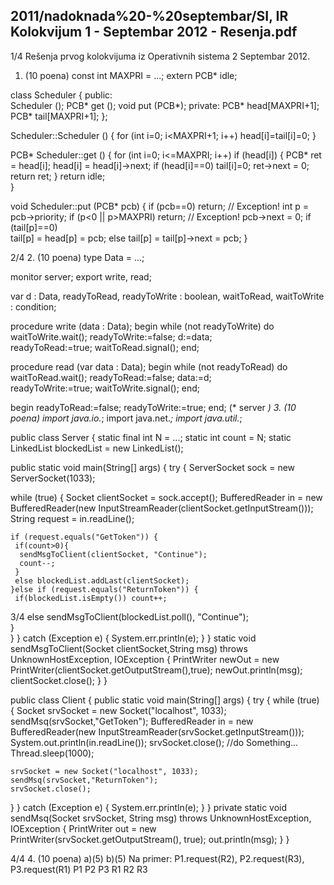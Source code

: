 2011/nadoknada%20-%20septembar/SI, IR Kolokvijum 1 - Septembar 2012 - Resenja.pdf
--------------------------------------------------------------------------------


1/4 
Rešenja prvog kolokvijuma iz Operativnih sistema 2 
Septembar 2012. 
1. (10 poena) 
const int MAXPRI = ...; 
extern PCB* idle; 
 
class Scheduler { 
public:  
  Scheduler (); 
  PCB* get (); 
  void put (PCB*); 
private: 
  PCB* head[MAXPRI+1]; 
  PCB* tail[MAXPRI+1]; 
}; 
 
Scheduler::Scheduler () { 
  for (int i=0; i<MAXPRI+1; i++) 
    head[i]=tail[i]=0; 
} 
 
PCB* Scheduler::get () { 
  for (int i=0; i<=MAXPRI; i++) 
    if (head[i]) { 
      PCB* ret = head[i]; 
      head[i] = head[i]->next; 
      if (head[i]==0) tail[i]=0; 
      ret->next = 0; 
      return ret; 
    } 
  return idle;  
} 
 
void Scheduler::put (PCB* pcb) { 
  if (pcb==0) return; // Exception! 
  int p = pcb->priority; 
  if (p<0 || p>MAXPRI) return; // Exception! 
  pcb->next = 0; 
  if (tail[p]==0)  
    tail[p] = head[p] = pcb; 
  else 
    tail[p] = tail[p]->next = pcb; 
} 

2/4 
2. (10 poena) 
type Data = ...; 
 
monitor server; 
  export write, read; 
 
  var d : Data, 
      readyToRead, readyToWrite : boolean, 
      waitToRead, waitToWrite : condition; 
 
  procedure write (data : Data); 
  begin 
    while (not readyToWrite) do waitToWrite.wait(); 
    readyToWrite:=false; 
    d:=data;   
    readyToRead:=true; 
    waitToRead.signal(); 
  end; 
 
  procedure read (var data : Data); 
  begin 
    while (not readyToRead) do waitToRead.wait(); 
    readyToRead:=false; 
    data:=d;   
    readyToWrite:=true; 
    waitToWrite.signal(); 
  end; 
 
begin 
  readyToRead:=false; 
  readyToWrite:=true; 
end; (* server *) 
3. (10 poena) 
import java.io.*; 
import java.net.*; 
import java.util.*; 
 
public class Server { 
 static final int N = ...; 
 static int count = N; 
 static LinkedList<Socket> blockedList = new LinkedList<Socket>(); 
 
 public static void main(String[] args) { 
  try { 
   ServerSocket sock = new ServerSocket(1033); 
    
   while (true) { 
    Socket clientSocket = sock.accept(); 
    BufferedReader in = new BufferedReader(new 
InputStreamReader(clientSocket.getInputStream())); 
    String request = in.readLine(); 
 
    if (request.equals("GetToken")) { 
     if(count>0){    
      sendMsgToClient(clientSocket, "Continue"); 
      count--;      
     } 
     else blockedList.addLast(clientSocket); 
    }else if (request.equals("ReturnToken")) { 
     if(blockedList.isEmpty()) count++;      

3/4 
     else  sendMsgToClient(blockedList.poll(), "Continue");    
    }      
   } 
  } catch (Exception e) { 
   System.err.println(e); 
  } 
 } 
 static void sendMsgToClient(Socket clientSocket,String msg) throws 
UnknownHostException, IOException { 
  PrintWriter newOut = new 
PrintWriter(clientSocket.getOutputStream(),true); 
  newOut.println(msg); 
  clientSocket.close(); 
 } 
} 
 
public class Client { 
 public static void main(String[] args) { 
  try { 
   while (true) { 
    Socket srvSocket = new Socket("localhost", 1033); 
    sendMsq(srvSocket,"GetToken"); 
    BufferedReader in = new BufferedReader(new 
InputStreamReader(srvSocket.getInputStream())); 
    System.out.println(in.readLine()); 
    srvSocket.close(); 
    //do Something... 
    Thread.sleep(1000); 
     
    srvSocket = new Socket("localhost", 1033); 
    sendMsq(srvSocket,"ReturnToken"); 
    srvSocket.close(); 
   } 
  } catch (Exception e) { 
   System.err.println(e); 
  } 
 } 
 private static void sendMsq(Socket srvSocket, String msg) throws 
UnknownHostException, IOException { 
  PrintWriter out = new PrintWriter(srvSocket.getOutputStream(), true); 
  out.println(msg); 
  } 
} 

4/4 
4. (10 poena) 
a)(5)   b)(5) Na primer: P1.request(R2), P2.request(R3), P3.request(R1) 
P1
P2
P3
R1
R2
R3
 